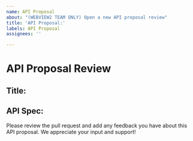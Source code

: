 ```yaml
---
name: API Proposal
about: "(WEBVIEW2 TEAM ONLY) Open a new API proposal review"
title: 'API Proposal:'
labels: API Proposal
assignees: ''

---
```


# API Proposal Review

## Title: <insert title>
<!-- Give a brief description of the API and why we are doing it -->

## API Spec: <insert link to pull request>

Please review the pull request and add any feedback you have about this API proposal. We appreciate your input and support!
